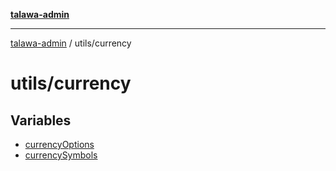 [**talawa-admin**](../../README.md)

***

[talawa-admin](../../modules.md) / utils/currency

# utils/currency

## Variables

- [currencyOptions](variables/currencyOptions.md)
- [currencySymbols](variables/currencySymbols.md)
